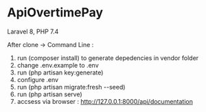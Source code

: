 # ApiOvertimePay

Laravel 8, PHP 7.4

After clone -> Command Line :

1. run (composer install) to generate depedencies in vendor folder
2. change .env.example to .env
3. run (php artisan key:generate)
4. configure .env
5. run (php artisan migrate:fresh --seed)
6. run (php artisan serve)
7. accsess via browser : http://127.0.0.1:8000/api/documentation
